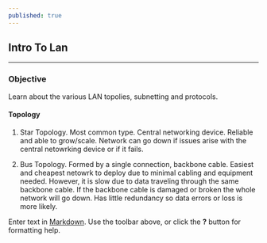 ```yaml
---
published: true
---
```

## Intro To Lan
---
### Objective
Learn about the various LAN topolies, subnetting and protocols.

#### Topology
1. Star Topology. Most common type. Central networking device. Reliable and able to grow/scale. 			   Network can go down if issues arise with the central netowrking device or if it fails.
        
2. Bus Topology. Formed by a single connection, backbone cable. Easiest and cheapest netowrk to deploy due to minimal cabling and equipment needed. However, it is slow due to data traveling through the same backbone cable. If the backbone cable is damaged or broken the whole network will go down. Has little redundancy so data errors or loss is more likely. 
        
        
Enter text in [Markdown](http://daringfireball.net/projects/markdown/). Use the toolbar above, or click the **?** button for formatting help.
